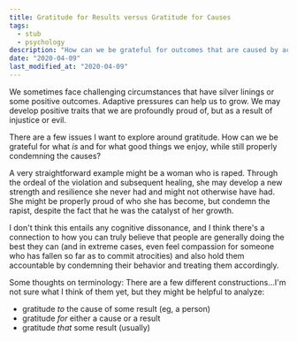 ```yaml
---
title: Gratitude for Results versus Gratitude for Causes
tags:
  - stub
  - psychology
description: "How can we be grateful for outcomes that are caused by accidents or wrongdoing?"
date: "2020-04-09"
last_modified_at: "2020-04-09"
---
```


We sometimes face challenging circumstances that have silver linings or some positive outcomes. Adaptive pressures can help us to grow. We may develop positive traits that we are profoundly proud of, but as a result of injustice or evil.

There are a few issues I want to explore around gratitude. How can we be grateful for what _is_ and for what good things we enjoy, while still properly condemning the causes?

A very straightforward example might be a woman who is raped. Through the ordeal of the violation and subsequent healing, she may develop a new strength and resilience she never had and might not otherwise have had. She might be properly proud of who she has become, but condemn the rapist, despite the fact that he was the catalyst of her growth.

I don't think this entails any cognitive dissonance, and I think there's a connection to how you can truly believe that people are generally doing the best they can (and in extreme cases, even feel compassion for someone who has fallen so far as to commit atrocities) and also hold them accountable by condemning their behavior and treating them accordingly.

Some thoughts on terminology: There are a few different constructions...I'm not sure what I think of them yet, but they might be helpful to analyze:

* gratitude _to_ the cause of some result (eg, a person)
* gratitude _for_ either a cause or a result
* gratitude _that_ some result (usually)

